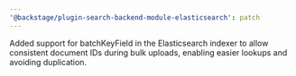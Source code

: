 ```yaml
---
'@backstage/plugin-search-backend-module-elasticsearch': patch
---
```


Added support for batchKeyField in the Elasticsearch indexer to allow consistent document IDs during bulk uploads, enabling easier lookups and avoiding duplication.
